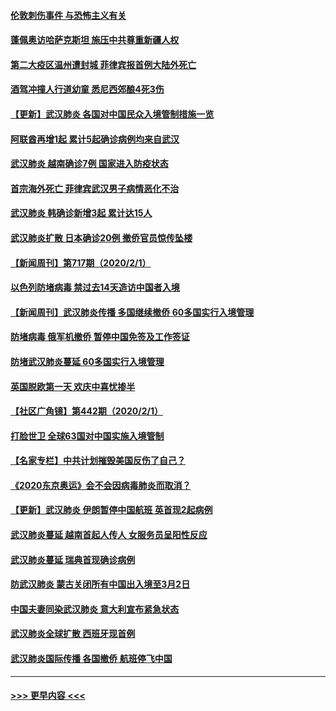 #### [伦敦刺伤事件 与恐怖主义有关](../pages/prog202/a102767509.md?t=02030744) 
#### [蓬佩奥访哈萨克斯坦 施压中共尊重新疆人权](../pages/prog202/a102767395.md?t=02030744) 
#### [第二大疫区温州遭封城 菲律宾报首例大陆外死亡](../pages/prog202/a102767388.md?t=02030744) 
#### [酒驾冲撞人行道幼童 悉尼西郊酿4死3伤](../pages/prog202/a102767238.md?t=02030744) 
#### [【更新】武汉肺炎 各国对中国民众入境管制措施一览](../pages/prog202/a102767170.md?t=02030744) 
#### [阿联酋再增1起 累计5起确诊病例均来自武汉](../pages/prog202/a102767207.md?t=02030744) 
#### [武汉肺炎 越南确诊7例 国家进入防疫状态](../pages/prog202/a102767186.md?t=02030744) 
#### [首宗海外死亡 菲律宾武汉男子病情恶化不治](../pages/prog202/a102767150.md?t=02030744) 
#### [武汉肺炎 韩确诊新增3起 累计达15人](../pages/prog202/a102767132.md?t=02030744) 
#### [武汉肺炎扩散 日本确诊20例 撤侨官员惊传坠楼](../pages/prog202/a102767109.md?t=02030744) 
#### [【新闻周刊】第717期（2020/2/1）](../pages/prog202/a102767114.md?t=02030744) 
#### [以色列防堵病毒 禁过去14天造访中国者入境](../pages/prog202/a102767091.md?t=02030744) 
#### [【新闻周刊】武汉肺炎传播 多国继续撤侨 60多国实行入境管理](../pages/prog202/a102767044.md?t=02030744) 
#### [防堵病毒 俄军机撤侨 暂停中国免签及工作签证](../pages/prog202/a102767084.md?t=02030744) 
#### [防堵武汉肺炎蔓延 60多国实行入境管理](../pages/prog202/a102766756.md?t=02030744) 
#### [英国脱欧第一天 欢庆中喜忧掺半](../pages/prog202/a102766971.md?t=02030744) 
#### [【社区广角镜】第442期（2020/2/1）](../pages/prog202/a102766826.md?t=02030744) 
#### [打脸世卫 全球63国对中国实施入境管制](../pages/prog202/a102766497.md?t=02030744) 
#### [【名家专栏】中共计划摧毁美国反伤了自己？](../pages/prog202/a102766174.md?t=02030744) 
#### [《2020东京奥运》会不会因病毒肺炎而取消？](../pages/prog202/a102766393.md?t=02030744) 
#### [【更新】武汉肺炎 伊朗暂停中国航班 英首现2起病例](../pages/prog202/a102758911.md?t=02030744) 
#### [武汉肺炎蔓延  越南首起人传人 女服务员呈阳性反应](../pages/prog202/a102766314.md?t=02030744) 
#### [武汉肺炎蔓延 瑞典首现确诊病例](../pages/prog202/a102766272.md?t=02030744) 
#### [防武汉肺炎 蒙古关闭所有中国出入境至3月2日](../pages/prog202/a102766187.md?t=02030744) 
#### [中国夫妻同染武汉肺炎 意大利宣布紧急状态](../pages/prog202/a102766160.md?t=02030744) 
#### [武汉肺炎全球扩散 西班牙现首例](../pages/prog202/a102766142.md?t=02030744) 
#### [武汉肺炎国际传播 各国撤侨 航班停飞中国](../pages/prog202/a102765851.md?t=02030744) 

----
#### [ >>> 更早内容 <<< ](../indexes/prog202-earlier.md)
